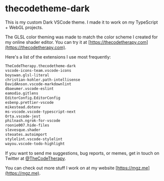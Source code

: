 # thecodetheme-dark

This is my custom Dark VSCode theme. I made it to work on my TypeScript + WebGL projects.

The GLSL color theming was made to match the color scheme I created for my online shader editor. You can try it at [https://thecodetherapy.com](https://thecodetherapy.com).

Here's a list of the extensions I use most frequently:

```bash
TheCodeTherapy.thecodetheme-dark
vscode-icons-team.vscode-icons
boyswan.glsl-literal
christian-kohler.path-intellisense
DavidAnson.vscode-markdownlint
dbaeumer.vscode-eslint
eamodio.gitlens
EditorConfig.EditorConfig
esbenp.prettier-vscode
mikestead.dotenv
ms-vscode.vscode-typescript-next
Orta.vscode-jest
philnash.ngrok-for-vscode
roonie007.hide-files
slevesque.shader
steoates.autoimport
stylelint.vscode-stylelint
wayou.vscode-todo-highlight
```

If you want to send me suggestions, bug reports, or memes, get in touch on Twitter at [@TheCodeTherapy](https://twitter.com/TheCodeTherapy).

You can check out more stuff I work on at my website [https://mgz.me](https://mgz.me).
